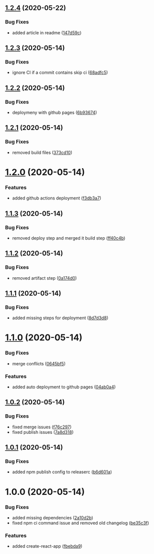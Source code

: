 ## [1.2.4](https://github.com/abdelrahmanahmed/semantic-release-example/compare/v1.2.3...v1.2.4) (2020-05-22)


### Bug Fixes

* added article in readme ([147d59c](https://github.com/abdelrahmanahmed/semantic-release-example/commit/147d59cd7e068d9d721e70a9436aaccd0d1f8bb5))

## [1.2.3](https://github.com/abdelrahmanahmed/semantic-release-example/compare/v1.2.2...v1.2.3) (2020-05-14)


### Bug Fixes

* ignore CI if a commit contains skip ci ([68adfc5](https://github.com/abdelrahmanahmed/semantic-release-example/commit/68adfc5006658652888f9ebc827e8583353a4e29))

## [1.2.2](https://github.com/abdelrahmanahmed/semantic-release-example/compare/v1.2.1...v1.2.2) (2020-05-14)


### Bug Fixes

* deploymeny with github pages ([6b93674](https://github.com/abdelrahmanahmed/semantic-release-example/commit/6b936740f66c37ceb91a1a3a16684206f089a950))

## [1.2.1](https://github.com/abdelrahmanahmed/semantic-release-example/compare/v1.2.0...v1.2.1) (2020-05-14)


### Bug Fixes

* removed build files ([373cd10](https://github.com/abdelrahmanahmed/semantic-release-example/commit/373cd10f37dcd9913cdc577372d249bdb399d702))

# [1.2.0](https://github.com/abdelrahmanahmed/semantic-release-example/compare/v1.1.3...v1.2.0) (2020-05-14)


### Features

* added github actions deployment ([f3db3a7](https://github.com/abdelrahmanahmed/semantic-release-example/commit/f3db3a7c13831b54f2192be25b986a02d91da967))

## [1.1.3](https://github.com/abdelrahmanahmed/semantic-release-example/compare/v1.1.2...v1.1.3) (2020-05-14)


### Bug Fixes

* removed deploy step and merged it  build step ([ff40c4b](https://github.com/abdelrahmanahmed/semantic-release-example/commit/ff40c4bfe4bb1f28e8a9170b817a5893c6889dff))

## [1.1.2](https://github.com/abdelrahmanahmed/semantic-release-example/compare/v1.1.1...v1.1.2) (2020-05-14)


### Bug Fixes

* removed artifact step ([0a174d0](https://github.com/abdelrahmanahmed/semantic-release-example/commit/0a174d08994eb4738495fb84762d81c0e5ea10c6))

## [1.1.1](https://github.com/abdelrahmanahmed/semantic-release-example/compare/v1.1.0...v1.1.1) (2020-05-14)


### Bug Fixes

* added missing steps for deployment ([8d7d3d8](https://github.com/abdelrahmanahmed/semantic-release-example/commit/8d7d3d8afa673d4ce0b1299c1caa857f845db6cc))

# [1.1.0](https://github.com/abdelrahmanahmed/semantic-release-example/compare/v1.0.2...v1.1.0) (2020-05-14)


### Bug Fixes

* merge conflicts ([0645bf5](https://github.com/abdelrahmanahmed/semantic-release-example/commit/0645bf5b31f6fe0901e6a5c06a96ac32627e0df0))


### Features

* added auto deployment to github pages ([04ab0a4](https://github.com/abdelrahmanahmed/semantic-release-example/commit/04ab0a4be3d90f1ce6f5e9655eda59d4246db938))

## [1.0.2](https://github.com/abdelrahmanahmed/semantic-release-example/compare/v1.0.1...v1.0.2) (2020-05-14)


### Bug Fixes

* fixed merge issues ([f76c297](https://github.com/abdelrahmanahmed/semantic-release-example/commit/f76c2976cf0aa4dff470de4b2c15947451b26cc8))
* fixed publish issues ([7a8d318](https://github.com/abdelrahmanahmed/semantic-release-example/commit/7a8d31862774370bd17f6ea164da5d6f1b30b979))

## [1.0.1](https://github.com/abdelrahmanahmed/semantic-release-example/compare/v1.0.0...v1.0.1) (2020-05-14)


### Bug Fixes

* added npm publish config to releaserc ([b6d601a](https://github.com/abdelrahmanahmed/semantic-release-example/commit/b6d601a8e3d5249cc14bcfbbb8a4cb9155cd61f9))

# 1.0.0 (2020-05-14)


### Bug Fixes

* added missing dependencies ([2a10d2b](https://github.com/abdelrahmanahmed/semantic-release-example/commit/2a10d2ba997587e948472cbd58198b63fbd1e1f8))
* fixed npm ci command issue and removed old changelog ([be35c3f](https://github.com/abdelrahmanahmed/semantic-release-example/commit/be35c3f51cfe959c9d5740e28f74d0db9d703e97))


### Features

* added create-react-app ([fbebda9](https://github.com/abdelrahmanahmed/semantic-release-example/commit/fbebda91d8462641c5d428e198f575776a2f008e))
